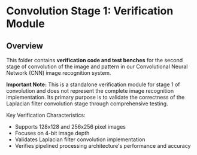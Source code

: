 # Convolution Stage 1: Verification Module

## Overview
This folder contains **verification code and test benches** for the second stage of convolution of the image and pattern in our Convolutional Neural Network (CNN) image recognition system. 

**Important Note:** This is a standalone verification module for stage 1 of convolution and does not represent the complete image recognition implementation. Its primary purpose is to validate the correctness of the Laplacian filter convolution stage through comprehensive testing.

Key Verification Characteristics:
- Supports 128x128 and 256x256 pixel images
- Focuses on 4-bit image depth
- Validates Laplacian filter convolution implementation
- Verifies pipelined processing architecture's performance and accuracy
